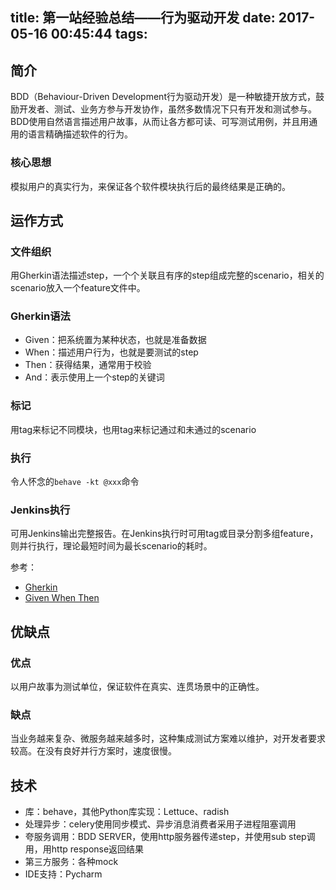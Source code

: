 title: 第一站经验总结——行为驱动开发
date: 2017-05-16 00:45:44
tags:
---
## 简介

BDD（Behaviour-Driven Development行为驱动开发）是一种敏捷开放方式，鼓励开发者、测试、业务方参与开发协作，虽然多数情况下只有开发和测试参与。BDD使用自然语言描述用户故事，从而让各方都可读、可写测试用例，并且用通用的语言精确描述软件的行为。

### 核心思想

模拟用户的真实行为，来保证各个软件模块执行后的最终结果是正确的。


## 运作方式

### 文件组织
用Gherkin语法描述step，一个个关联且有序的step组成完整的scenario，相关的scenario放入一个feature文件中。

### Gherkin语法

- Given：把系统置为某种状态，也就是准备数据
- When：描述用户行为，也就是要测试的step
- Then：获得结果，通常用于校验
- And：表示使用上一个step的关键词

### 标记
用tag来标记不同模块，也用tag来标记通过和未通过的scenario

### 执行
令人怀念的`behave -kt @xxx`命令

### Jenkins执行

可用Jenkins输出完整报告。在Jenkins执行时可用tag或目录分割多组feature，则并行执行，理论最短时间为最长scenario的耗时。

参考：
- [Gherkin](https://github.com/cucumber/cucumber/wiki/Given-When-Then)
- [Given When Then](https://github.com/cucumber/cucumber/wiki/Given-When-Then)

## 优缺点

### 优点

以用户故事为测试单位，保证软件在真实、连贯场景中的正确性。

### 缺点

当业务越来复杂、微服务越来越多时，这种集成测试方案难以维护，对开发者要求较高。在没有良好并行方案时，速度很慢。

## 技术

- 库：behave，其他Python库实现：Lettuce、radish
- 处理异步：celery使用同步模式、异步消息消费者采用子进程阻塞调用
- 夸服务调用：BDD SERVER，使用http服务器传递step，并使用sub step调用，用http response返回结果
- 第三方服务：各种mock
- IDE支持：Pycharm
